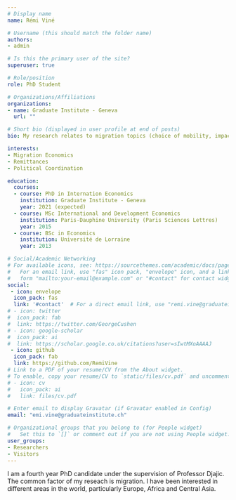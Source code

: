 ```yaml
---
# Display name
name: Rémi Viné

# Username (this should match the folder name)
authors:
- admin

# Is this the primary user of the site?
superuser: true

# Role/position
role: PhD Student

# Organizations/Affiliations
organizations:
- name: Graduate Institute - Geneva
  url: ""

# Short bio (displayed in user profile at end of posts)
bio: My research relates to migration topics (choice of mobility, impact of remittances on the left behind, the costs of transferring money, etc.).

interests:
- Migration Economics
- Remittances
- Political Coordination

education:
  courses:
  - course: PhD in Internation Economics
    institution: Graduate Institute - Geneva
    year: 2021 (expected)
  - course: MSc International and Development Economics
    institution: Paris-Dauphine University (Paris Sciences Lettres)
    year: 2015
  - course: BSc in Economics
    institution: Université de Lorraine
    year: 2013

# Social/Academic Networking
# For available icons, see: https://sourcethemes.com/academic/docs/page-builder/#icons
#   For an email link, use "fas" icon pack, "envelope" icon, and a link in the
#   form "mailto:your-email@example.com" or "#contact" for contact widget.
social:
 - icon: envelope
  icon_pack: fas
  link: '#contact'  # For a direct email link, use "remi.vine@graduateinstitute.ch".
# - icon: twitter
#  icon_pack: fab
#  link: https://twitter.com/GeorgeCushen
# - icon: google-scholar
#  icon_pack: ai
#  link: https://scholar.google.co.uk/citations?user=sIwtMXoAAAAJ
 - icon: github
  icon_pack: fab
  link: https://github.com/RemiVine
# Link to a PDF of your resume/CV from the About widget.
# To enable, copy your resume/CV to `static/files/cv.pdf` and uncomment the lines below.
# - icon: cv
#   icon_pack: ai
#   link: files/cv.pdf

# Enter email to display Gravatar (if Gravatar enabled in Config)
email: "emi.vine@graduateinstitute.ch"

# Organizational groups that you belong to (for People widget)
#   Set this to `[]` or comment out if you are not using People widget.
user_groups:
- Researchers
- Visitors
---
```


I am a fourth year PhD candidate under the supervision of Professor Djajic. The common factor of my reseach is migration. I have been interested in different areas in the world, particularly Europe, Africa and Central Asia.
